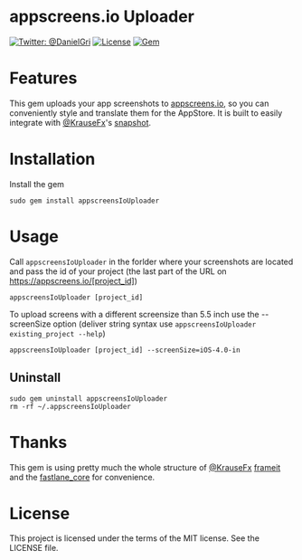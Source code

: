 appscreens.io Uploader
============

[![Twitter: @DanielGri](https://img.shields.io/badge/contact-@DanielGri-blue.svg?style=flat)](https://twitter.com/DanielGri)
[![License](http://img.shields.io/badge/license-MIT-green.svg?style=flat)](https://github.com/HazAT/appscreens-io-uploader/blob/master/LICENSE)
[![Gem](https://img.shields.io/gem/v/appscreensIoUploader.svg?style=flat)](http://rubygems.org/gems/appscreensIoUploader)


# Features

This gem uploads your app screenshots to [appscreens.io](https://appscreens.io), so you can conveniently style and translate them for the AppStore. It is built to easily integrate with [@KrauseFx](https://twitter.com/KrauseFx)'s [snapshot](https://github.com/fastlane/snapshot).

# Installation

Install the gem

    sudo gem install appscreensIoUploader

# Usage

Call ```appscreensIoUploader``` in the forlder where your screenshots are located and pass the id of your project (the last part of the URL on https://appscreens.io/[project_id])

    appscreensIoUploader [project_id]

To upload screens with a different screensize than 5.5 inch use the --screenSize option (deliver string syntax use ```appscreensIoUploader existing_project --help```)

    appscreensIoUploader [project_id] --screenSize=iOS-4.0-in

## Uninstall

	sudo gem uninstall appscreensIoUploader
	rm -rf ~/.appscreensIoUploader

# Thanks
This gem is using pretty much the whole structure of [@KrauseFx](https://twitter.com/KrauseFx) [frameit](https://github.com/fastlane/frameit) and the [fastlane_core](https://github.com/fastlane/fastlane_core) for convenience.

# License
This project is licensed under the terms of the MIT license. See the LICENSE file.
